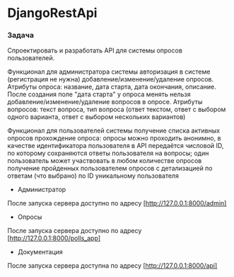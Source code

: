 # DjangoRestApi

### Задача
Спроектировать и разработать API для системы опросов пользователей.

Функционал для администратора системы
авторизация в системе (регистрация не нужна)
добавление/изменение/удаление опросов. Атрибуты опроса: название, дата старта, дата окончания, описание. После создания поле "дата старта" у опроса менять нельзя
добавление/изменение/удаление вопросов в опросе. Атрибуты вопросов: текст вопроса, тип вопроса (ответ текстом, ответ с выбором одного варианта, ответ с выбором нескольких вариантов)

Функционал для пользователей системы
получение списка активных опросов
прохождение опроса: опросы можно проходить анонимно, в качестве идентификатора пользователя в API передаётся числовой ID, по которому сохраняются ответы пользователя на вопросы; один пользователь может участвовать в любом количестве опросов
получение пройденных пользователем опросов с детализацией по ответам (что выбрано) по ID уникальному пользователя

* Администратор 

После запуска сервера доступно по адресу [http://127.0.0.1:8000/admin]

* Опросы

После запуска сервера доступно по адресу [http://127.0.0.1:8000/polls_app]

* Документация

После запуска сервера доступна по адресу [http://127.0.0.1:8000/api]
